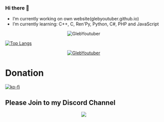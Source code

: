 ### Hi there 👋
- I’m currently working on own website(glebyoutuber.github.io)
- I’m currently learning: C++, C, Ren'Py, Python, C#, PHP and JavaScript

<p align="center"> <img src="https://komarev.com/ghpvc/?username=GlebYoutuber&label=Profile%20views&color=0e75b6&style=flat" alt="GlebYoutuber" /> </p>

[![Top Langs](https://github-readme-stats.vercel.app/api/top-langs/?username=GlebYoutuber&layout=compact)]()

<p align="center"> <a href="https://github.com/ryo-ma/github-profile-trophy"><img src="https://github-profile-trophy.vercel.app/?username=GlebYoutuber" alt="GlebYoutuber" /></a> </p>


# Donation
[![ko-fi](https://ko-fi.com/img/githubbutton_sm.svg)](https://ko-fi.com/K3K77259H)

## Please Join to my Discord Channel 

<p align="center" >
  <a href="https://discord.gg/Qd7Shh9H56">
 <img src="https://img.shields.io/discord/921106565283594330?color=yellow&label=Join%20to%20my%20Discord%20Channel&logo=discord&logoColor=green&style=social">
    </a>
    </p>

